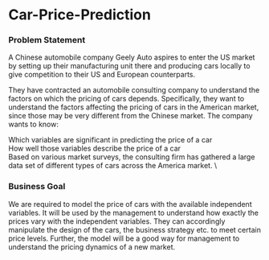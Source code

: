 # Car-Price-Prediction

### Problem Statement
A Chinese automobile company Geely Auto aspires to enter the US market by setting up their manufacturing unit there and producing cars locally to give competition to their US and European counterparts. 

They have contracted an automobile consulting company to understand the factors on which the pricing of cars depends. Specifically, they want to understand the factors affecting the pricing of cars in the American market, since those may be very different from the Chinese market. The company wants to know: 

Which variables are significant in predicting the price of a car \
How well those variables describe the price of a car \
Based on various market surveys, the consulting firm has gathered a large data set of different types of cars across the America market. \

### Business Goal
We are required to model the price of cars with the available independent variables. It will be used by the management to understand how exactly the prices vary  with the independent variables. They can accordingly manipulate the design of the cars, the business strategy etc. to meet certain price levels. Further, the model will be a good way for management to understand the pricing dynamics of a new market.

